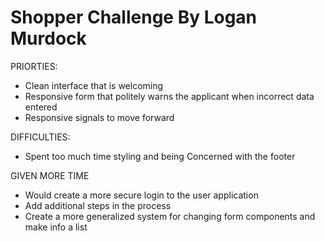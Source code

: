 
# Shopper Challenge By Logan Murdock

PRIORTIES:
- Clean interface that is welcoming
- Responsive form that politely warns the applicant when incorrect data entered
- Responsive signals to move forward

DIFFICULTIES:
- Spent too much time styling and being Concerned with the footer

GIVEN MORE TIME
- Would create a more secure login to the user application
- Add additional steps in the process
- Create a more generalized system for changing form components and make info a list